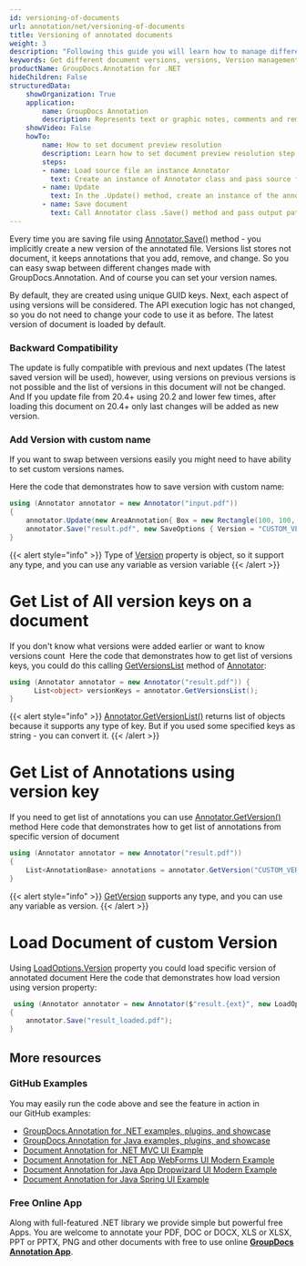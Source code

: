 ```yaml
---
id: versioning-of-documents
url: annotation/net/versioning-of-documents
title: Versioning of annotated documents
weight: 3
description: "Following this guide you will learn how to manage different versions of document using GroupDocs.Annotation for .NET API."
keywords: Get different document versions, versions, Version management
productName: GroupDocs.Annotation for .NET
hideChildren: False
structuredData:
    showOrganization: True
    application:    
        name: GroupDocs Annotation
        description: Represents text or graphic notes, comments and remarks attached to a specific part of the content of the document using C#
    showVideo: False
    howTo:
        name: How to set document preview resolution
        description: Learn how to set document preview resolution step by step
        steps:
        - name: Load source file an instance Annotator
          text: Create an instance of Annotator class and pass source file path as a constructor parameter. You may specify absolute or relative file path as per your requirements.
        - name: Update
          text: In the .Update() method, create an instance of the annotation class and set its coordinates using the Box class.
        - name: Save document
          text: Call Annotator class .Save() method and pass output path file and instance of the SaveOptions class and set the version.
---
```

Every time you are saving file using [Annotator.Save()](https://apireference.groupdocs.com/annotation/net/groupdocs.annotation/annotator/methods/save/index) method - you implicitly create a new version of the annotated file. Versions list stores not document, it keeps annotations that you add, remove, and change. So you can easy swap between different changes made with GroupDocs.Annotation. And of course you can set your version names.

By default, they are created using unique GUID keys. Next, each aspect of using versions will be considered. The API execution logic has not changed, so you do not need to change your code to use it as before. The latest version of document is loaded by default. 

### Backward Compatibility

The update is fully compatible with previous and next updates (The latest saved version will be used), however, using versions on previous versions is not possible and the list of versions in this document will not be changed. And If you update file from 20.4+ using 20.2 and lower few times, after loading this document on 20.4+ only last changes will be added as new version.

### Add Version with custom name

If you want to swap between versions easily you might need to have ability to set custom versions names.

  
Here the code that demonstrates how to save version with custom name:

```csharp
using (Annotator annotator = new Annotator("input.pdf"))
{
	annotator.Update(new AreaAnnotation{ Box = new Rectangle(100, 100, 100, 100) });
	annotator.Save("result.pdf", new SaveOptions { Version = "CUSTOM_VERSION" });
}
```
{{< alert style="info" >}}
Type of [Version](https://apireference.groupdocs.com/annotation/net/groupdocs.annotation.options/saveoptions/properties/version) property is object, so it support any type, and you can use any variable as version variable
{{< /alert >}}
# Get List of All version keys on a document
If you don't know what versions were added earlier or want to know versions count 
Here the code that demonstrates how to get list of versions keys, you could do this calling [GetVersionsList](https://apireference.groupdocs.com/annotation/net/groupdocs.annotation/annotator/methods/getversionslist) method of [Annotator](https://apireference.groupdocs.com/annotation/net/groupdocs.annotation/annotator):
```csharp
using (Annotator annotator = new Annotator("result.pdf")) { 
      List<object> versionKeys = annotator.GetVersionsList();
}
```
{{< alert style="info" >}}
[Annotator.GetVersionList()](https://apireference.groupdocs.com/annotation/net/groupdocs.annotation/annotator/methods/getversionslist) returns list of objects because it supports any type of key. But if you used some specified keys as string - you can convert it.
{{< /alert >}}
# Get List of Annotations using version key
If you need to get list of annotations you can use [Annotator.GetVersion()](https://apireference.groupdocs.com/annotation/net/groupdocs.annotation/annotator/methods/getversionslist) method
Here code that demonstrates how to get list of annotations from specific version of document
```csharp
using (Annotator annotator = new Annotator("result.pdf"))
{
    List<AnnotationBase> annotations = annotator.GetVersion("CUSTOM_VERSION");
}
```
{{< alert style="info" >}}
[GetVersion](https://apireference.groupdocs.com/annotation/net/groupdocs.annotation/annotator/methods/getversionslist) supports any type, and you can use any variable as version.
{{< /alert >}}
# Load Document of custom Version
Using [LoadOptions.Version](https://apireference.groupdocs.com/annotation/net/groupdocs.annotation.options/loadoptions/properties/version) property you could load specific version of annotated document
Here the code that demonstrates how load version using version property:
```csharp
 using (Annotator annotator = new Annotator($"result.{ext}", new LoadOptions { Version = "CUSTOM_VERSION" }))
{
	annotator.Save("result_loaded.pdf");
}
```
## More resources
### GitHub Examples
You may easily run the code above and see the feature in action in our GitHub examples:
*   [GroupDocs.Annotation for .NET examples, plugins, and showcase](https://github.com/groupdocs-annotation/GroupDocs.Annotation-for-.NET)
*   [GroupDocs.Annotation for Java examples, plugins, and showcase](https://github.com/groupdocs-annotation/GroupDocs.Annotation-for-Java)
*   [Document Annotation for .NET MVC UI Example](https://github.com/groupdocs-annotation/GroupDocs.Annotation-for-.NET-MVC) 
*   [Document Annotation for .NET App WebForms UI Modern Example](https://github.com/groupdocs-annotation/GroupDocs.Annotation-for-.NET-WebForms)
*   [Document Annotation for Java App Dropwizard UI Modern Example](https://github.com/groupdocs-annotation/GroupDocs.Annotation-for-Java-Dropwizard)
*   [Document Annotation for Java Spring UI Example](https://github.com/groupdocs-annotation/GroupDocs.Annotation-for-Java-Spring)
### Free Online App
Along with full-featured .NET library we provide simple but powerful free Apps.
You are welcome to annotate your PDF, DOC or DOCX, XLS or XLSX, PPT or PPTX, PNG and other documents with free to use online **[GroupDocs Annotation App](https://products.groupdocs.app/annotation)**.
